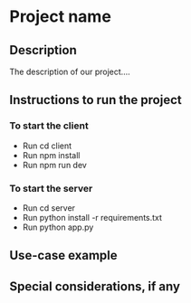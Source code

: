 # Project name

## Description
The description of our project....

## Instructions to run the project

### To start the client
* Run cd client
* Run npm install
* Run npm run dev
  
### To start the server
* Run cd server
* Run python install -r requirements.txt
* Run python app.py
  
## Use-case example

## Special considerations, if any
